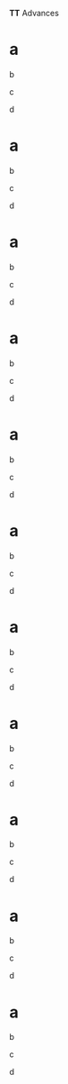 **TT** Advances


# a

b

c

d

# a

b

c

d

# a

b

c

d

# a

b

c

d

# a

b

c

d

# a

b

c

d

# a

b

c

d

# a

b

c

d

# a

b

c

d

# a

b

c

d

# a

b

c

d